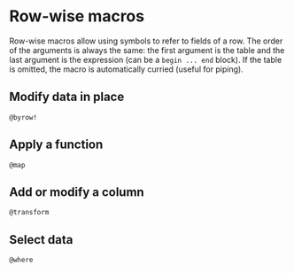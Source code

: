 # Row-wise macros

Row-wise macros allow using symbols to refer to fields of a row. The order of the arguments is always the same: the first argument is the table and the last argument is the expression (can be a `begin ... end` block). If the table is omitted, the macro is automatically curried (useful for piping).

## Modify data in place

```@docs
@byrow!
```

## Apply a function

```@docs
@map
```

## Add or modify a column

```@docs
@transform
```

## Select data

```@docs
@where
```
